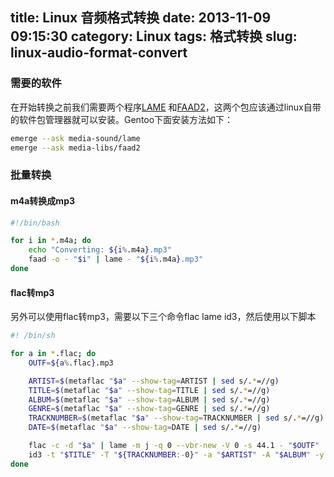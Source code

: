 title: Linux 音频格式转换
date: 2013-11-09 09:15:30
category: Linux
tags: 格式转换
slug: linux-audio-format-convert
---
### 需要的软件

在开始转换之前我们需要两个程序[LAME](http://lame.sourceforge.net/download.php)
和[FAAD2](http://www.audiocoding.com/downloads.html)，这两个包应该通过linux自带
的软件包管理器就可以安装。Gentoo下面安装方法如下：
``` bash
emerge --ask media-sound/lame
emerge --ask media-libs/faad2
```

### 批量转换

#### m4a转换成mp3

```bash
#!/bin/bash

for i in *.m4a; do
    echo "Converting: ${i%.m4a}.mp3"
    faad -o - "$i" | lame - "${i%.m4a}.mp3"
done
```

#### flac转mp3
另外可以使用flac转mp3，需要以下三个命令flac lame id3，然后使用以下脚本
```bash
#! /bin/sh

for a in *.flac; do
    OUTF=${a%.flac}.mp3

    ARTIST=$(metaflac "$a" --show-tag=ARTIST | sed s/.*=//g)
    TITLE=$(metaflac "$a" --show-tag=TITLE | sed s/.*=//g)
    ALBUM=$(metaflac "$a" --show-tag=ALBUM | sed s/.*=//g)
    GENRE=$(metaflac "$a" --show-tag=GENRE | sed s/.*=//g)
    TRACKNUMBER=$(metaflac "$a" --show-tag=TRACKNUMBER | sed s/.*=//g)
    DATE=$(metaflac "$a" --show-tag=DATE | sed s/.*=//g)

    flac -c -d "$a" | lame -m j -q 0 --vbr-new -V 0 -s 44.1 - "$OUTF"
    id3 -t "$TITLE" -T "${TRACKNUMBER:-0}" -a "$ARTIST" -A "$ALBUM" -y "$DATE" -g "${GENRE:-12}" "$OUTF"
done
```
